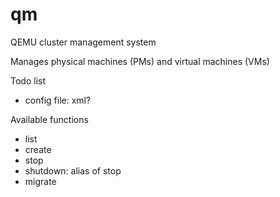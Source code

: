 qm
==

QEMU cluster management system

Manages physical machines (PMs) and virtual machines (VMs)

Todo list
- config file: xml?

Available functions

- list
- create
- stop 
- shutdown: alias of stop
- migrate
